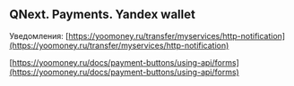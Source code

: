 ## QNext. Payments. Yandex wallet

Уведомления: [https://yoomoney.ru/transfer/myservices/http-notification](https://yoomoney.ru/transfer/myservices/http-notification)





[https://yoomoney.ru/docs/payment-buttons/using-api/forms](https://yoomoney.ru/docs/payment-buttons/using-api/forms)
  
